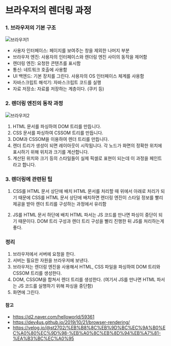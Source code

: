 # 브라우저의 렌더링 과정

### 1. 브라우저의 기본 구조
![브라우저1](https://user-images.githubusercontent.com/58321856/113504318-4f0d1580-9572-11eb-819e-bfd12eb3a20a.png)
- 사용자 인터페이스: 페이지를 보여주는 창을 제외한 나머지 부분
- 브라우저 엔진: 사용자의 인터페이스와 렌더링 엔진 사이의 동작을 제어함
- 렌더링 엔진: 요청한 콘텐츠를 표시함
- 통신: 네트워크 호출에 사용함
- UI 백엔드: 기본 장치를 그린다. 사용자의 OS 인터페이스 체계를 사용함
- 자바스크립트 해석기: 자바스크립트 코드를 실행
- 자료 저장소: 자료를 저장하는 계층이다. (쿠키 등)


### 2. 렌더링 엔진의 동작 과정
![브라우저2](https://user-images.githubusercontent.com/58321856/113504423-f722de80-9572-11eb-8e2c-ae62a6c8c80f.png)
1. HTML 문서를 파싱하여 DOM 트리를 만듭니다.
2. CSS 문서를 파싱하여 CSSOM 트리를 만듭니다.
3. DOM과 CSSOM을 이용하여 렌더 트리를 만듭니다.
4. 렌더 트리가 생성이 되면 레이아웃이 시작됩니다. 각 노드가 화면의 정확한 위치에 표시하기 위해 위치과 크기를 계산합니다.
5. 계산된 위치와 크기 등의 스타일들이 실제 픽셀로 표현이 되는데 이 과정을 페인트라고 합니다.


### 3. 렌더링에 관련된 팁
1. CSS를 HTML 문서 상단에 배치
  HTML 문서를 처리할 때 위에서 아래로 처리가 되기 때문에 CSS를 HTML 문서 상단에 배치하면
  렌더링 엔진이 스타일 정보를 빨리 제공을 받아 렌더 트리를 구성하는 과정에서 유리함
  
  
2. JS를 HTML 문서 하단에 배치
  HTML 파서는 JS 코드를 만나면 파싱이 중단이 되기 때문이다.
  DOM 트리 구성과 렌더 트리 구성을 빨리 진행한 뒤 JS를 처리하는게 좋다.


### 정리
1. 브라우저에서 서버에 요청을 한다.
2. 서버는 필요한 자원을 브라우저에 보낸다.
3. 브라우저는 렌더링 엔진을 사용해서 HTML, CSS 파일을 파싱하여 DOM 트리와 CSSOM 트리를 생성한다.
4. DOM, CSSOM을 합쳐서 렌더 트리를 생성한다. (여기서 JS를 만나면 HTML 파서는 JS 코드를 실행하기 위해 파싱을 중단함)
5. 화면에 그린다.

#### 참고
- https://d2.naver.com/helloworld/59361
- https://dev4us.github.io/2019/10/21/browser-rendering/
- https://velog.io/@st2702/%EB%B8%8C%EB%9D%BC%EC%9A%B0%EC%A0%80%EC%9D%98-%EB%A0%8C%EB%8D%94%EB%A7%81-%EA%B3%BC%EC%A0%95
